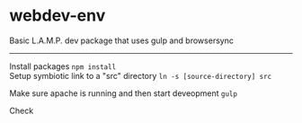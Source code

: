 # webdev-env
Basic L.A.M.P. dev package that uses gulp and browsersync

---

Install packages `npm install`  
Setup symbiotic link to a "src" directory `ln -s [source-directory] src`  

Make sure apache is running and then start deveopment `gulp`

Check
